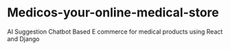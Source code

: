 # Medicos-your-online-medical-store
AI Suggestion Chatbot Based E commerce for medical products using React and Django
